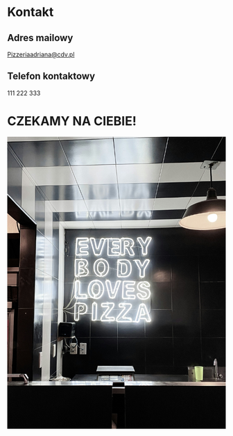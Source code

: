 # Kontakt

## Adres mailowy

Pizzeriaadriana@cdv.pl

## Telefon kontaktowy

111 222 333


# CZEKAMY NA CIEBIE!

<img src = "IMG/IMG/ana-enriquez-UCudAvr1tNo-unsplash.jpg">
